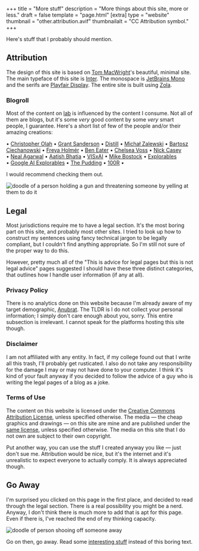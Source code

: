 +++
title = "More stuff"
description = "More things about this site, more or less."
draft = false
template = "page.html"
[extra]
type = "website"
thumbnail = "other.attribution.avif"
thumbnailalt = "CC Attribution symbol."
+++

Here's stuff that I probably should mention.

## Attribution

The design of this site is based on [Tom MacWright](https://macwright.com)'s beautiful, minimal site. The main typeface of this site is [Inter](https://rsms.me/inter/). The monospace is [JetBrains Mono](https://www.jetbrains.com/lp/mono/) and the serifs are [Playfair Display](https://www.forthehearts.net/playfair2_0/). The entire site is built using [Zola](https://www.getzola.org/).

### Blogroll

Most of the content on [lab](/lab) is influenced by the content I consume. Not all of them are blogs, but it's some *very* good content by some *very* smart people, I guarantee. Here's a short list of few of the people and/or their amazing creations:

&bull;&nbsp;[Christopher Olah](http://colah.github.io/)
&bull;&nbsp;[Grant Sanderson](https://www.3blue1brown.com/)
&bull;&nbsp;[Distill](https://distill.pub/)
&bull;&nbsp;[Michał Zalewski](https://lcamtuf.substack.com/archive)
&bull;&nbsp;[Bartosz Ciechanowski](https://ciechanow.ski/archives/)
&bull;&nbsp;[Freya Holmér](https://acegikmo.com/)
&bull;&nbsp;[Ben Eater](https://eater.net/)
&bull;&nbsp;[Chelsea Voss](https://csvoss.com/)
&bull;&nbsp;[Nick Casey](https://ncase.me)
&bull;&nbsp;[Neal Agarwal](https://neal.fun)
&bull;&nbsp;[Aatish Bhatia](https://aatishb.com/articles/)
&bull;&nbsp;[VISxAI](https://visxai.io/)
&bull;&nbsp;[Mike Bostock](https://bost.ocks.org/mike/)
&bull;&nbsp;[Explorables](https://explorabl.es/)
&bull;&nbsp;[Google AI Explorables](https://pair.withgoogle.com/explorables/)
&bull;&nbsp;[The Pudding](https://pudding.cool/)
&bull;&nbsp;[100R](https://100r.co/)
&bull;

I would recommend checking them out.

![doodle of a person holding a gun and threatening someone by yelling at them to do it](/media/other/doodle-threaten-gun.avif)

## Legal

Most jurisdictions require me to have a legal section. It's the most boring part on this site, and probably most other sites. I tried to look up how to construct my sentences using fancy technical jargon to be legally compliant, but I couldn't find anything appropriate. So I'm still not sure of the proper way to do this.

However, pretty much all of the "This is advice for legal pages but this is not legal advice" pages suggested I should have these three distinct categories, that outlines how I handle user information (if any at all).

### Privacy Policy

There is no analytics done on this website because I'm already aware of my target demographic, [Anubrat](https://anubratbora.me). The TLDR is I do not collect your personal information; I simply don't care enough about you, sorry. This entire subsection is irrelevant. I cannot speak for the platforms hosting this site though.

### Disclaimer

I am not affiliated with any entity. In fact, if my college found out that I write all this trash, I'll probably get rusticated. I also do not take any responsibility for the damage I may or may not have done to your computer. I think it's kind of your fault anyway if you decided to follow the advice of a guy who is writing the legal pages of a blog as a joke.

### Terms of Use

The content on this website is licensed under the [Creative Commons Attribution License](https://creativecommons.org/licenses/by/4.0/), unless specified otherwise. The media — the cheap graphics and drawings — on this site are mine and are published under the [same license](https://creativecommons.org/licenses/by/4.0/), unless specified otherwise. The media on this site that I do not own are subject to their own copyright.

Put another way, you can use the stuff I created anyway you like — just don't sue me. Attribution would be nice, but it's the internet and it's unrealistic to expect everyone to actually comply. It is always appreciated though.

## Go Away

I'm surprised you clicked on this page in the first place, and decided to read through the legal section. There is a real possibility you might be a nerd. Anyway, I don't think there is much more to add that is apt for this page. Even if there is, I've reached the end of my thinking capacity.

![doodle of person shooing off someone away](/media/other/doodle-shoo.avif)

Go on then, go away. Read some [interesting stuff](/lab) instead of this boring text.

